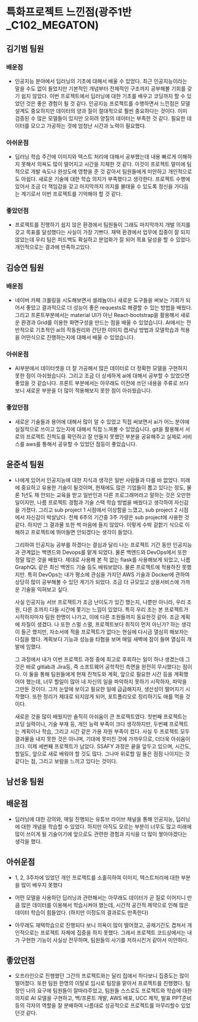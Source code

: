 # 특화프로젝트 느낀점(광주1반_C102_MEGATON)



## 김기범 팀원

### 배운점

* 인공지능 분야에서 딥러닝의 기초에 대해서 배울 수 있었다. 최근 인공지능이라는
  말을 수도 없이 들었지만 기본적인 개념부터 전체적인 구조까지 공부해볼 기회를 갖기 쉽지
  않았다. 이번 프로젝트에서 딥러닝에 대한 기초를 배우고 코딩까지 할 수 있었던 것은 좋은
  경험이 될 것 같다. 인공지능 프로젝트를 수행하면서 느낀점은 모델 설계도 중요하지만
  데이터의 양과 질이 절대적으로 훨씬 중요하다는 것이다. 이미 검증된 수 많은 모델들이 있지만
  오히려 양질의 데이터는 부족한 것 같다. 필요한 데이터를 모으고 가공하는 것에 엄청난 시간과
  노력이 필요했다.

### 아쉬운점

* 딥러닝 학습 주간에 이미지와 텍스트 처리에 대해서 공부했는데 내용 빠르게 이해하지
  못해서 의욕도 많이 떨어지고 시간을 지체한 것 같다. 이것이 프로젝트 말미에 팀적으로 개발 속도나
  완성도에 영향을 준 것 같아서 팀원들에게 미안하고 개인적으로도 아쉽다. 새로운 기술에 대한
  학습 의지가 부족했다고 생각한다. 프로젝트 수행에 있어서 조금 더 책임감을 갖고 마지막까지 의지를
  불태울 수 있도록 정신을 가다듬는 계기로서 이번 프로젝트를 기억해야 할 것 같다.

### 좋았던점

* 프로젝트를 진행하기 쉽지 않은 환경에서 팀원들이 그래도 마지막까지 개발 의지를
  갖고 목표를 달성했다는 사실이 가장 기쁘다. 재택 환경에서 업무에 집중이 잘 되지 않았는데
  우리 팀은 피드백도 확실하고 분업화가 잘 되어 목표 달성을 할 수 있었다. 개인적으로는 결과에
  만족하고있다.



## 김승연 팀원

### 배운점

* 네이버 카페 크롤링을 시도해보면서 셀레늄이나 새로운 도구들을 써보는 기회가 되어서 좋았고 결과적으로 더 성능이 좋은 requests로
  해결할 수 있는 방법을 배웠다. 그리고 프론트부분에서는 material UI가 아닌 React-bootstrap을 활용해서 새로운 환경과 Grid를 이용한
  화면구성을 만드는 점을 배울 수 있었습니다. AI에서는 전반적으로 기초적인 ai의 작동원리와 간단한 이미지 캡셔닝 방법과 모델학습과
  적용을 어떤식으로 진행하는지에 대해서 배울 수 있었습니다.

### 아쉬운점

* AI부분에서 데이터셋을 더 잘 가공해서 많은 데이터로 더 정확한 모델을 구현하지 못한 점이 아쉬웠습니다. 그리고 조금 더 상세하게
  ai에 대해서 공부할 수 있었으면 좋았을 것 같습니다. 프론트 부분에서는 아무래도 이전에 쓰던 내용을 주류로 쓰다보니 새로운 부분을
  더 많이 적용해보지 못한 점이 아쉬웠습니다.

### 좋았던점

* 새로운 기술들과 용어에 대해서 많이 알 수 있었고 직접 써보면서 ai가 어느 분야에 실질적으로 쓰이고 있는지에 대해서 직접 느껴볼 수
  있었습니다. git을 활용해서 서로의 프로젝트 진척도를 확인하고 잘 만들지 못했던 부분을 공유해주고 실제로 서비스를 aws를 통해서
  공유할 수 있었던 점등이 좋았습니다.



## 윤준석 팀원

* 나에게 있어서 인공지능에 대한 지식과 생각은 일반 사람들과 다를 바 없었다. 미래에 중요하고 유용한 기술이 될것이며, 현재에도 많은 기업들이 뽑고 있다는 정도, 물론 1년도 채 안되는 교육을 받고 일반인과 다른 프로그래머라고 말하는 것은 오만한 일이지만, 나름 프로젝트 경험과 기술 스택 학습 방법을 배웠다고 생각하여 자신감을 가졌다. 그리고 sub project 1 시점에서 이상함을 느꼈고, sub project 2 시점에서 자신감이 박살났다. 전체 6주의 기간중 3주 가량은 sub project에 사용한 것 같다. 하지만 그 결과물 또한 썩 마음에 들지 않았다. 이렇게 수박 겉핡기 식으로 이해하고 프로젝트에 뛰어들면 안되겠다는 생각이 들었다.

   그리하여 인공지능 공부를 하겠다는 결심과 달리 나는 프로젝트 기간 동안 인공지능과 관계없는 백엔드와 Devops를 맡게 되었다. 물론 백엔드와 DevOps에서 또한 정말 많은 것을 배웠다. 제대로 사용해 본 적 없는 flask를 사용해보게 되었고, 나름 GraphQL 같은 최신 백엔드 기술 등도 배워보았다. 물론 프로젝트에 적용하진 못했지만. 특히 DevOps는 내가 평소에 관심을 가지던 AWS 기술과 Docker에 관하여 상당히 많이 공부해볼 수 있던 계기가 되었다. 조금 더 규모있고 상용서비스에 가까운 기술을 익혀보고 싶다.

   사실 인공지능 서브 프로젝트가 조금 난이도가 있긴 했는지, 나뿐만 아니라, 우리 조원, 다른 조까지 다들 시간에 쫓기는 느낌이 있었다. 특히 우리 조는 본 프로젝트가 시작하자마자 팀원 한명이 나가고, 이에 다른 조원들까지 동요한것 같아. 조금 계획에 차질이 생겼다. 나 또한 스멀 스멀, 프로젝트보다 취직이 먼저 아닌가? 하는 생각이 들곤 했지만, 자소서에 적을 프로젝트가 없다는 현실에 다시금 열심히 해보자는 다짐을 했다. 계획보다 기능과 성능을 타협을 보며 매일 새벽에 잠이 들며 열심히 개발에 임했다.

   그 과정에서 내가 이번 프로젝트 과정 중에 최고로 후회하는 일이 하나 생겼는데 그것은 바로 gitlab과 Jira등, 즉 소프트웨어 공학적인 측면을 완전히 무시했다는 점이다. 이 둘을 통해 팀원들에게 현재 진척도와 계획, 앞으로 필요한 시간 등을 계획했어야 했는데, 너무 할일이 많아 내 자신의 일을 파악하지 못하기 시작하자, 파악을 그만둔 것이다. 그저 눈앞에 보이고 필요한 일에 급급해지자, 생산성이 떨어지기 시작했다. 또한 정리가 제대로 되지않게 되어, 포트폴리오로 정리하기도 애를 먹을 것이다.

   새로운 것을 많이 배웠지만 솔직히 아쉬움이 큰 프로젝트였다. 첫번째 프로젝트는 코딩 실력이나, 기술 부재 등, 개인 능력 부족이 크다 생각하지만, 두번째 프로젝트는 계획이나 학습, 그리고 시간 같은 가용 자원 부족이 컸다. 사실 두 프로젝트 모두 결과물을 내지 못한 것은 아니며, 기대에 못미친 것에 가까우므로, 더더욱 아쉬움이 크다. 이제 세번째 프로젝트가 남았다. SSAFY 과정은 끝을 앞두고 있으며, 시간도, 할일도, 앞으로 새로 배워야 할 것도 많다. 그나마 위로할 일 둘은 점점 나이지는 것 같다는 점, 그리고 보람을 느끼고 있다는 것이다.



## 남선웅 팀원

## 배운점

* 딥러닝에 대한 강의와, 매일 진행되는 유튜브 라이브 채널을 통해 인공지능, 딥러닝에 대한 개념을 학습할 수 있었다. 하지만 아직도 모르는 부분이 너무도 많고 미래에 많이 쓰이게 될 기술이기에 앞으로도 관련한 경험과 지식을 더 많이 쌓아야겠다는 생각을 했다. 

## 아쉬운점

* 1, 2, 3주차에 있었던 개인 프로젝트를 소홀히하여 이미지, 텍스트처리에 대한 부분을 많이 배우지 못했다

* 어떤 모델을 사용하던 딥러닝과 관련해서는 아무래도 데이터가 곧 질로 이어지니 만큼 많은 데이터를 이용해서 학습시켜야 했는데, 시간적 공간적 제약으로 인해 많은 데이터 학습이 힘들었다. (하지만 이정도의 결과로도 만족한다)

* 아무래도 재택학습으로 진행되다 보니 의욕이 많이 떨어졌고, 공채기간도 겹쳐서 개인적으로는 프로젝트 자체에 집중을 하지 못했다. 그래서 프로젝트 코드상에서는 내가 구현한 기능이 사실상 전무하며, 팀원들의 사기를 저하시킨거 같아서 미안하다. 

   

## 좋았던점

* 오프라인으로 진행했던 그간의 프로젝트와는 달리 집에서 하다보니 집중도는 많이 떨어졌다. 또한 팀원 한명의 이탈로 임시로 팀장을 맡아서 프로젝트를 진행했다. 팀장인 나의 요구에 팀원들이 잘따라주었고, 팀원들 스스로도 프로젝트와 학습에 대한 의지로 AI 모델을 구현하고, 백/프론트 개발, AWS 배포, UCC 제작, 발표 PPT준비 등의 각자의 역할을 잘 분배하여 나름대로 성공적으로 프로젝트를 마무리할수 있었던것 같다.
